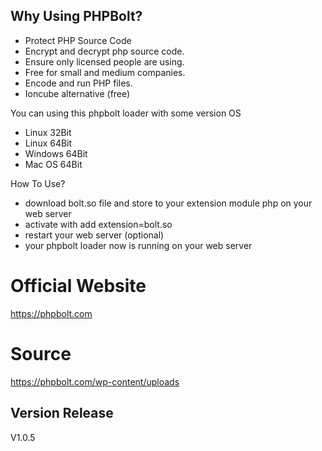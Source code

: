 Why Using PHPBolt?
--------------------------------------
- Protect PHP Source Code
- Encrypt and decrypt php source code.
- Ensure only licensed people are using.
- Free for small and medium companies.
- Encode and run PHP files.
- Ioncube alternative (free)

You can using this phpbolt loader with some version OS
- Linux 32Bit
- Linux 64Bit
- Windows 64Bit
- Mac OS 64Bit

How To Use?
- download bolt.so file and store to your extension module php on your web server
- activate with add extension=bolt.so 
- restart your web server (optional)
- your phpbolt loader now is running on your web server

Official Website
================
https://phpbolt.com

Source
======
https://phpbolt.com/wp-content/uploads

Version Release
-------------------
V1.0.5

